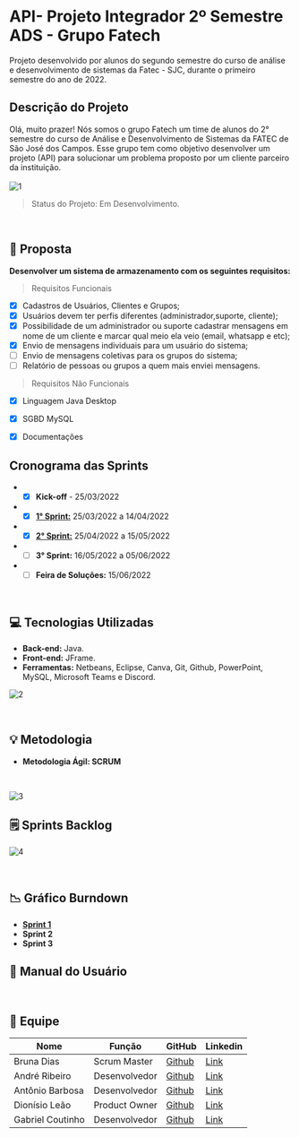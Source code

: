 # API- Projeto Integrador 2º Semestre ADS - Grupo Fatech
Projeto desenvolvido por alunos do segundo semestre do curso de análise e desenvolvimento de sistemas da Fatec - SJC, durante o primeiro semestre do ano de 2022.

## Descrição do Projeto

Olá, muito prazer! Nós somos o grupo Fatech um time de alunos do 2° semestre do curso de Análise e Desenvolvimento de Sistemas da FATEC de São José dos Campos. Esse grupo tem como objetivo desenvolver um projeto (API) para solucionar um problema proposto por um cliente parceiro da instituição.
<br></br>
![1](https://user-images.githubusercontent.com/88494278/162101244-e190f18d-7dd6-40a4-b548-803e09055355.jpg)

> Status do Projeto: Em Desenvolvimento.

</br>

## 🎯 Proposta
**Desenvolver um sistema de armazenamento com os seguintes requisitos:**
> Requisitos Funcionais
- [X] Cadastros de Usuários, Clientes e Grupos;
- [X] Usuários devem ter perfis diferentes (administrador,suporte, cliente);
- [x] Possibilidade de um administrador ou suporte cadastrar mensagens em nome de um cliente e marcar qual meio ela veio (email, whatsapp e etc);
- [X] Envio de mensagens individuais para um usuário do sistema;
- [ ] Envio de mensagens coletivas para os grupos do sistema;
- [ ] Relatório de pessoas ou grupos a quem mais enviei mensagens.

> Requisitos Não Funcionais
- [X] Linguagem Java Desktop
- [X] SGBD MySQL 
- [X] Documentações


 ## Cronograma das Sprints
 - - [X] **Kick-off** - 25/03/2022
 - - [X] <a href="https://github.com/Grupo-4-Fatech/API-2Semestre/tree/main/Sprint%201">**1° Sprint:**</a> 25/03/2022 a 14/04/2022
 - - [X] <a href="https://github.com/Grupo-4-Fatech/API-2Semestre/tree/main/Sprint%202">**2° Sprint:**</a> 25/04/2022 a 15/05/2022
 - - [ ] **3° Sprint:** 16/05/2022 a 05/06/2022
 - - [ ] **Feira de Soluções:** 15/06/2022

 </br>

 ## 💻 Tecnologias Utilizadas

 - **Back-end:** Java.
- **Front-end:** JFrame.
- **Ferramentas:** Netbeans, Eclipse, Canva, Git, Github, PowerPoint, MySQL, Microsoft Teams e Discord.

![2](https://user-images.githubusercontent.com/88494278/162101277-a6b5b019-a550-4624-a332-f58a5cc34fd7.jpg)



</br>

## 💡 Metodologia

<ul> <li> <strong>Metodologia Ágil: SCRUM </strong> </li> </ul>
</br>

![3](https://user-images.githubusercontent.com/88494278/162101308-2ef2f26e-ed1a-4592-b872-a14cb8e8803d.jpg)


## 🗒️ Sprints Backlog

![4](https://user-images.githubusercontent.com/88494278/163394761-81151bac-b874-40d9-b940-8ed48d74e76a.png)

</br>

## 📉 Gráfico Burndown

- <a href="https://user-images.githubusercontent.com/89141910/163406582-cdd792c7-93f0-4fc0-84e4-34925ae0559a.jpg">**Sprint 1**</a>
- **Sprint 2**
- **Sprint 3**

## 📗 Manual do Usuário
</br>

## 👥 Equipe

| Nome            | Função       | GitHub                                                       | Linkedin |
|-----------------|--------------|--------------------------------------------------------------|----------|
| Bruna Dias   | Scrum Master | <a href="https://github.com/brunadias3" target="_blank">Github</a> |<a href="https://www.linkedin.com/in/bruna-dias-977b611b9/" target="_blank">Link</a>|
| André Ribeiro   | Desenvolvedor| <a href="https://github.com/New-Tomorrow" target="_blank">Github</a> | <a href="https://www.linkedin.com/in/andre-ramos-ribeiro-320621226/" target="_blank">Link</a>|
| Antônio Barbosa | Desenvolvedor| <a href="https://github.com/Antonio-Barbosa" target="_blank">Github</a> | <a href="https://www.linkedin.com/in/antonio-marcelo-9a5b68181" target="_blank">Link</a>|
| Dionísio Leão   | Product Owner| <a href="https://github.com/dsslleagion" target="_blank">Github</a> | <a href="https://www.linkedin.com/in/dionisio-samuel-dos-santos-le%C3%A3o-616848226/" target="_blank">Link</a>|
| Gabriel Coutinho| Desenvolvedor| <a href="https://github.com/Gabriel-Coutinho0" target="_blank">Github</a> | <a href="https://www.linkedin.com/in/gabriel-silva-b778a31aa" target="_blank">Link</a>|

<br>


